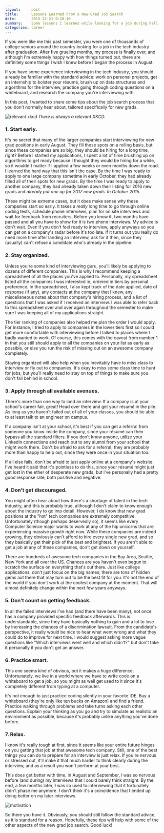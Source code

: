 ```yaml
---
layout:     post
title:      Lessons Learned From a New Grad Job Search
date:       2015-12-21 0:10:10
summary:    Some lessons I learned while looking for a job during Fall 2015.
categories: career
---
```


If you were like me this past semester, you were one of thousands of college seniors around the country looking for a job in the tech industry after graduation. After five grueling months, my process is finally over, and although I'm extremely happy with how things turned out, there are definitely some things I wish I knew before I began the process in August. 

If you have some experience interviewing in the tech industry, you should already be familiar with the standard advice: work on personal projects, get an internship to bolster your résumé, brush up on data structures and algorithms for the interview, practice going through coding questions on a whiteboard, and research the company you're interviewing with. 

In this post, I wanted to share some tips about the job search process that you don't normally hear about, tailored specifically for new grads.

![relevant xkcd](http://imgs.xkcd.com/comics/job_interview.png)
*There is always a relevant XKCD.*

### 1. Start early.

It's no secret that many of the larger companies start interviewing for new grad positions in early August. They fill these spots on a rolling basis, but since these companies are so big, they should be hiring for a long time, right? Before I started my applications, I spent a lot of time brushing up on algorithms to get ready because I thought they would be hiring for a while, so it wouldn't matter if I applied a few weeks or even months down the road. I learned the hard way that this isn't the case. By the time I was ready to apply to one large company sometime in early October, they had already filled all of their spots for new grads. By the time I was ready to apply to another company, they had already taken down their listing for 2016 new grads and _already put one up for 2017 new grads. In October 2015._

These might be extreme cases, but it does make sense why these companies start so early. It takes a _really_ long time to go through online coding tests, schedule phone interviews, plan for on site interviews and wait for feedback from recruiters. Before you know it, two months have passed and all you have to show for it is two phone interviews. My advice is don't wait. Even if you don't feel ready to interview, apply anyways so you can get on a company's radar before it's too late. If it turns out you really do need more time after landing an interview, ask for it then, since they (usually) can't refuse a candidate who's already in the pipeline.

### 2. Stay organized.

Unless you're some kind of interviewing guru, you'll likely be applying to dozens of different companies. This is why I recommend keeping a spreadsheet of all the places you've applied to. Personally, my spreadsheet listed all the companies I was interested in, ordered in tiers by personal preference. In the spreadsheet, I also kept track of the date applied, date of response (if any), any contacts at the company that I knew, any miscellaneous notes about that company's hiring process, and a list of questions that I was asked if I received an interview. I was able to refer back to this spreadsheet over and over again throughout the semester to make sure I was keeping all of my applications straight.

The tier ranking of companies also helped me plan the order I would apply. For instance, I tried to apply to companies in the lower tiers first so I could get more comfortable with interviewing before I talked to places where I badly wanted to work. Of course, this comes with the caveat from number 1 in that you still should apply to all the companies on your list as early as possible, or else you run the risk of missing out on an awesome company completely.

Staying organized will also help when you inevitably have to miss class to interview or fly out to companies. It's okay to miss some class time to hunt for jobs, but you'll really need to stay on top of things to make sure you don't fall behind in school.

### 3. Apply through all available avenues.

There's more than one way to land an interview. If a company is at your school's career fair, great! Head over there and get your résumé in the pile. As long as you haven't failed out of all of your classes, you should be able to at least talk to an engineer on campus.

If a company isn't at your school, it's best if you can get a referral from someone you know inside the company, since your résumé can then bypass all the standard filters. If you don't know anyone, utilize your LinkedIn connections and reach out to any alumni from your school that might work there. Don't be afraid to ask for a referral; they are probably more than happy to help out, since they were once in your situation too.

If all else fails, don't be afraid to just apply online at a company's website. I've heard it said that it's pointless to do this, since your résumé might just get lost in the ether of desperate new grads, but I've personally had a pretty good response rate, both positive and negative.

### 4. Don't get discouraged.

You might often hear about how there's a shortage of talent in the tech industry, and this is probably true, although I don't claim to know enough about the industry to go into detail. However, I do know that new grad positions at the "hot" tech companies are extremely competitive. Unfortunately (though perhaps deservedly so), it seems like every Computer Science major wants to work at any of the hip unicorns that are experiencing massive growth right now. While these companies are indeed growing, they obviously can't afford to hire every single new grad, and so they basically get their pick of the best and brightest. If you aren't able to get a job at any of these companies, don't get down on yourself.

There are hundreds of awesome tech companies in the Bay Area, Seattle, New York and all over the US. Chances are you haven't even begun to scratch the surface on everything that's out there. Just like college applications, don't just focus on the big names; there are tons of hidden gems out there that may turn out to be the best fit for you. It's not the end of the world if you don't work at the coolest company at the moment. That will almost definitely change within the next few years anyways.

### 5. Don't count on getting feedback.

In all the failed interviews I've had (and there have been many), not once has a company provided specific feedback afterwards. This is understandable, since they have basically nothing to gain and a lot to lose by increasing the chances of a discrimination lawsuit. From the candidate's perspective, it really would be nice to hear what went wrong and what they could do to improve for next time. I would suggest asking more vague questions like "Which interviews went well and which didn't?" but don't take it personally if you don't get an answer.

### 6. Practice smart.

This one seems kind of obvious, but it makes a huge difference. Unfortunately, we live in a world where we have to write code on a whiteboard to get a job, so you might as well get used to it since it's completely different from typing at a computer. 

It's not enough to just practice coding silently in your favorite IDE. Buy a whiteboard (they're only like ten bucks on Amazon) and find a friend. Practice walking through problems and take turns asking each other questions. Explain your thinking as you go and try to simulate as realistic an environment as possible, because it's probably unlike anything you've done before.

### 7. Relax.

I know it's really tough at first, since it seems like your entire future hinges on you getting that job at that awesome tech company. Still, one of the best things you can do to prepare for an interview is just relax. If you're nervous or stressed out, it'll make it that much harder to think clearly during the interview, and as a result you won't perform at your best. 

This does get better with time. In August and September, I was so nervous before (and during) my interviews that I could barely think straight. By the end, a few months later, I was so used to interviewing that it fortunately didn't phase me anymore. I don't think it's a coincidence that I ended up doing better on my later interviews.


![motivation](https://s-media-cache-ak0.pinimg.com/736x/fa/66/91/fa6691bd7a9b90cf8e996470ce69d461.jpg)


So there you have it. Obviously, you should still follow the standard advice, as it is standard for a reason. Hopefully, these tips will help with some of the other aspects of the new grad job search. Good luck!